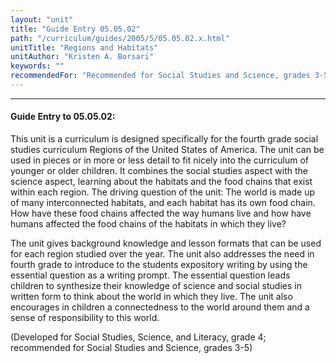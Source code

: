 ```yaml
---
layout: "unit"
title: "Guide Entry 05.05.02"
path: "/curriculum/guides/2005/5/05.05.02.x.html"
unitTitle: "Regions and Habitats"
unitAuthor: "Kristen A. Borsari"
keywords: ""
recommendedFor: "Recommended for Social Studies and Science, grades 3-5."
---
```

<body>
<hr/>
<h4>
Guide Entry to 05.05.02:
</h4>
<p>
This unit is a curriculum is designed specifically for the fourth grade social studies curriculum Regions of the United States of America. The unit can be used in pieces or in more or less detail to fit nicely into the curriculum of younger or older children.  It combines the social studies aspect with the science aspect, learning about the habitats and the food chains that exist within each region.  The driving question of the unit:  The world is made up of many interconnected habitats, and each habitat has its own food chain. How have these food chains affected the way humans live and how have humans affected the food chains of the habitats in which they live?
</p>
<p>
The unit gives background knowledge and lesson formats that can be used for each region studied over the year.  The unit also addresses the need in fourth grade to introduce to the students expository writing by using the essential question as a writing prompt. The essential question leads children to synthesize their knowledge of science and social studies in written form to think about the world in which they live.  The unit also encourages in children a connectedness to the world around them and a sense of responsibility to this world.
</p>
<p>
(Developed for Social Studies, Science, and Literacy, grade 4; recommended for Social Studies and Science, grades 3-5)
</p>
</body>
